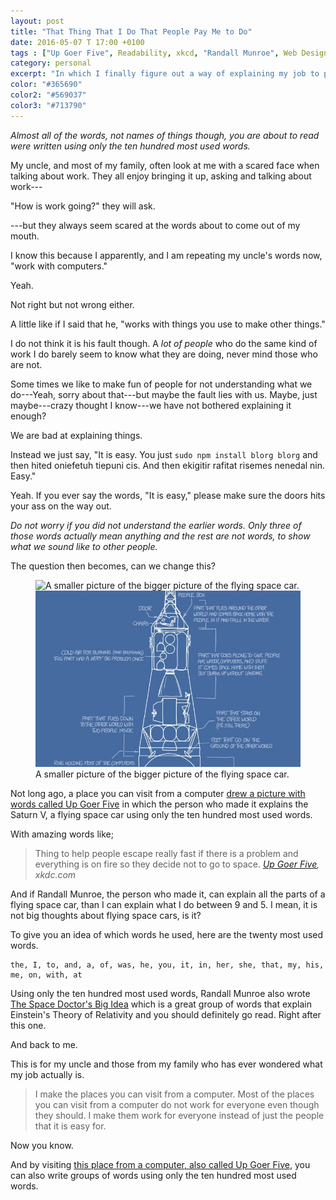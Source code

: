 ```yaml
---
layout: post
title: "That Thing That I Do That People Pay Me to Do"
date: 2016-05-07 T 17:00 +0100
tags : ["Up Goer Five", Readability, xkcd, "Randall Munroe", Web Design]
category: personal
excerpt: "In which I finally figure out a way of explaining my job to people who do not work with computers every day."
color: "#365690"
color2: "#569037"
color3: "#713790"
---
```

*Almost all of the words, not names of things though, you are about to read were written using only the ten hundred most used words.*

My uncle, and most of my family, often look at me with a scared face when talking about work. They all enjoy bringing it up, asking and talking about work---

"How is work going?" they will ask.

---but they always seem scared at the words about to come out of my mouth.

I know this because I apparently, and I am repeating my uncle's words now, "work with computers."

Yeah.

Not right but not wrong either.

A little like if I said that he, "works with things you use to make other things."

I do not think it is his fault though. A *lot of people* who do the same kind of work I do barely seem to know what they are doing, never mind those who are not.

Some times we like to make fun of people for not understanding what we do---Yeah, sorry about that---but maybe the fault lies with us. Maybe, just maybe---crazy thought I know---we have not bothered explaining it enough?

We are bad at explaining things.

Instead we just say, "It is easy. You just `sudo npm install blorg blorg` and then hited oniefetuh tiepuni cis. And then ekigitir rafitat risemes nenedal nin. Easy."

Yeah. If you ever say the words, "It is easy," please make sure the doors hits your ass on the way out.

*Do not worry if you did not understand the earlier words. Only three of those words actually mean anything and the rest are not words, to show what we sound like to other people.*

The question then becomes, can we change this?

<figure>
	<img class="js-lazy-load" data-original="/assets/posts/2016/may/that-thing-that-i-do-that-people-pay-me-to-do/xkcd-saturn-v.jpg" alt="A smaller picture of the bigger picture of the flying space car.">
	<noscript>
		<img src="/assets/posts/2016/may/that-thing-that-i-do-that-people-pay-me-to-do/xkcd-saturn-v.jpg" alt="A smaller picture of the bigger picture of the flying space car.">
	</noscript>
	<figcaption>A smaller picture of the bigger picture of the flying space car.</figcaption>
</figure>

Not long ago, a place you can visit from a computer [drew a picture with words called Up Goer Five][upgoer] in which the person who made it explains the Saturn V, a flying space car using only the ten hundred most used words.

With amazing words like;

> Thing to help people escape really fast if there is a problem and everything is on fire so they decide not to go to space. <cite><a href="https://xkcd.com/1133/">Up Goer Five</a>, xkdc.com</cite>

And if Randall Munroe, the person who made it, can explain all the parts of a flying space car, than I can explain what I do between 9 and 5. I mean, it is not big thoughts about flying space cars, is it?

To give you an idea of which words he used, here are the twenty most used words.

```
the, I, to, and, a, of, was, he, you, it, in, her, she, that, my, his, me, on, with, at
```

Using only the ten hundred most used words, Randall Munroe also wrote [The Space Doctor's Big Idea][spacedoctor] which is a great group of words that explain Einstein's Theory of Relativity and you should definitely go read. Right after this one.

And back to me.

This is for my uncle and those from my family who has ever wondered what my job actually is.

> I make the places you can visit from a computer. Most of the places you can visit from a computer do not work for everyone even though they should. I make them work for everyone instead of just the people that it is easy for.

Now you know.

And by visiting [this place from a computer, also called Up Goer Five][upgoerfive], you can also write groups of words using only the ten hundred most used words.

[upgoer]: https://xkcd.com/1133/
[spacedoctor]: http://www.newyorker.com/tech/elements/the-space-doctors-big-idea-einstein-general-relativity
[upgoerfive]: http://splasho.com/upgoer5/